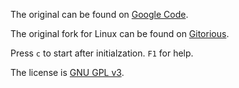 The original can be found on [Google Code][original].

The original fork for Linux can be found on [Gitorious][fork].

Press `c` to start after initialzation. `F1` for help.

The license is [GNU GPL v3][gpl].

[original]: http://code.google.com/p/pixelcity/
[fork]: http://gitorious.org/pixel-city/pixel-city/
[gpl]: http://www.gnu.org/licenses/gpl.html